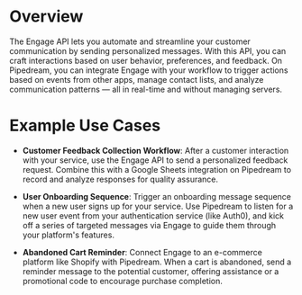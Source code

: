 # Overview

The Engage API lets you automate and streamline your customer communication by sending personalized messages. With this API, you can craft interactions based on user behavior, preferences, and feedback. On Pipedream, you can integrate Engage with your workflow to trigger actions based on events from other apps, manage contact lists, and analyze communication patterns — all in real-time and without managing servers.

# Example Use Cases

- **Customer Feedback Collection Workflow**: After a customer interaction with your service, use the Engage API to send a personalized feedback request. Combine this with a Google Sheets integration on Pipedream to record and analyze responses for quality assurance.

- **User Onboarding Sequence**: Trigger an onboarding message sequence when a new user signs up for your service. Use Pipedream to listen for a new user event from your authentication service (like Auth0), and kick off a series of targeted messages via Engage to guide them through your platform's features.

- **Abandoned Cart Reminder**: Connect Engage to an e-commerce platform like Shopify with Pipedream. When a cart is abandoned, send a reminder message to the potential customer, offering assistance or a promotional code to encourage purchase completion.

